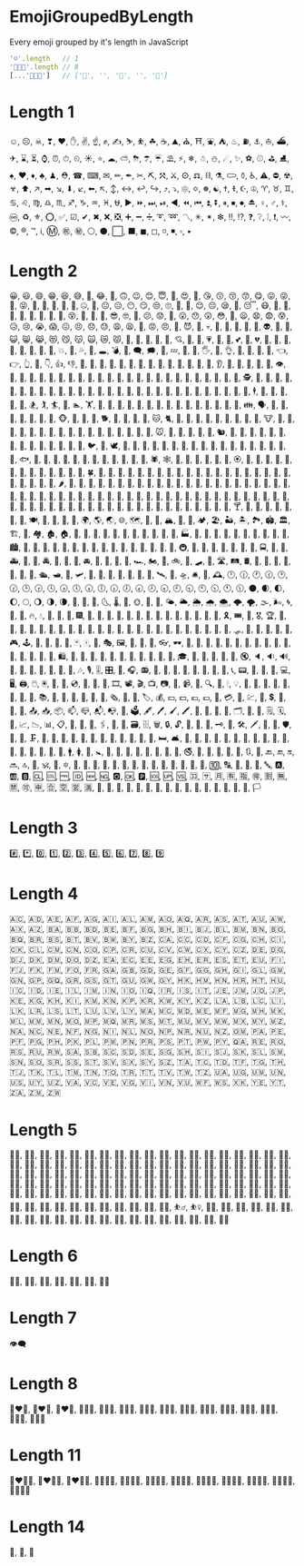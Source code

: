 # EmojiGroupedByLength
Every emoji grouped by it's length in JavaScript

```js
'☺'.length   // 1
'👨‍👩‍👧'.length // 8
[...'👨‍👩‍👧']   // ['👨', '‍', '👩', '‍', '👧']
```

# Length 1
☺,
☹,
☠,
❣,
❤,
✋,
✌,
☝,
✊,
✍,
⛷,
⛹,
☘,
☕,
⛰,
⛪,
⛩,
⛲,
⛺,
♨,
⛽,
⚓,
⛵,
⛴,
✈,
⌛,
⏳,
⌚,
⏰,
⏱,
⏲,
☀,
⭐,
☁,
⛅,
⛈,
☂,
☔,
⛱,
⚡,
❄,
☃,
⛄,
☄,
✨,
⚽,
⚾,
⛳,
⛸,
♠,
♥,
♦,
♣,
♟,
⛑,
☎,
⌨,
✉,
✏,
✒,
✂,
⛏,
⚒,
⚔,
⚙,
⚖,
⛓,
⚗,
⚰,
⚱,
♿,
⚠,
⛔,
☢,
☣,
⬆,
↗,
➡,
↘,
⬇,
↙,
⬅,
↖,
↕,
↔,
↩,
↪,
⤴,
⤵,
⚛,
✡,
☸,
☯,
✝,
☦,
☪,
☮,
♈,
♉,
♊,
♋,
♌,
♍,
♎,
♏,
♐,
♑,
♒,
♓,
⛎,
▶,
⏩,
⏭,
⏯,
◀,
⏪,
⏮,
⏫,
⏬,
⏸,
⏹,
⏺,
⏏,
♀,
♂,
⚕,
♾,
♻,
⚜,
⭕,
✅,
☑,
✔,
✖,
❌,
❎,
➕,
➖,
➗,
➰,
➿,
〽,
✳,
✴,
❇,
‼,
⁉,
❓,
❔,
❕,
❗,
〰,
©,
®,
™,
ℹ,
Ⓜ,
㊗,
㊙,
⚪,
⚫,
⬜,
⬛,
◼,
◻,
◽,
◾,
▫,
▪

# Length 2
😀,
😃,
😄,
😁,
😆,
😅,
🤣,
😂,
🙂,
🙃,
😉,
😊,
😇,
🥰,
😍,
🤩,
😘,
😗,
😚,
😙,
😋,
😛,
😜,
🤪,
😝,
🤑,
🤗,
🤭,
🤫,
🤔,
🤐,
🤨,
😐,
😑,
😶,
😏,
😒,
🙄,
😬,
🤥,
😌,
😔,
😪,
🤤,
😴,
😷,
🤒,
🤕,
🤢,
🤮,
🤧,
🥵,
🥶,
🥴,
😵,
🤯,
🤠,
🥳,
😎,
🤓,
🧐,
😕,
😟,
🙁,
😮,
😯,
😲,
😳,
🥺,
😦,
😧,
😨,
😰,
😥,
😢,
😭,
😱,
😖,
😣,
😞,
😓,
😩,
😫,
😤,
😡,
😠,
🤬,
😈,
👿,
💀,
💩,
🤡,
👹,
👺,
👻,
👽,
👾,
🤖,
😺,
😸,
😹,
😻,
😼,
😽,
🙀,
😿,
😾,
🙈,
🙉,
🙊,
💋,
💌,
💘,
💝,
💖,
💗,
💓,
💞,
💕,
💟,
💔,
🧡,
💛,
💚,
💙,
💜,
🖤,
💯,
💢,
💥,
💫,
💦,
💨,
🕳,
💣,
💬,
🗨,
🗯,
💭,
💤,
👋,
🤚,
🖐,
🖖,
👌,
🤞,
🤟,
🤘,
🤙,
👈,
👉,
👆,
🖕,
👇,
👍,
👎,
👊,
🤛,
🤜,
👏,
🙌,
👐,
🤲,
🤝,
🙏,
💅,
🤳,
💪,
🦵,
🦶,
👂,
👃,
🧠,
🦷,
🦴,
👀,
👁,
👅,
👄,
👶,
🧒,
👦,
👧,
🧑,
👱,
👨,
🧔,
👩,
🧓,
👴,
👵,
🙍,
🙎,
🙅,
🙆,
💁,
🙋,
🙇,
🤦,
🤷,
👮,
🕵,
💂,
👷,
🤴,
👸,
👳,
👲,
🧕,
🤵,
👰,
🤰,
🤱,
👼,
🎅,
🤶,
🦸,
🦹,
🧙,
🧚,
🧛,
🧜,
🧝,
🧞,
🧟,
💆,
💇,
🚶,
🏃,
💃,
🕺,
🕴,
👯,
🧖,
🧗,
🤺,
🏇,
🏂,
🏌,
🏄,
🚣,
🏊,
🏋,
🚴,
🚵,
🤸,
🤼,
🤽,
🤾,
🤹,
🧘,
🛀,
🛌,
👭,
👫,
👬,
💏,
💑,
👪,
🗣,
👤,
👥,
👣,
🦰,
🦱,
🦳,
🦲,
🐵,
🐒,
🦍,
🐶,
🐕,
🐩,
🐺,
🦊,
🦝,
🐱,
🐈,
🦁,
🐯,
🐅,
🐆,
🐴,
🐎,
🦄,
🦓,
🦌,
🐮,
🐂,
🐃,
🐄,
🐷,
🐖,
🐗,
🐽,
🐏,
🐑,
🐐,
🐪,
🐫,
🦙,
🦒,
🐘,
🦏,
🦛,
🐭,
🐁,
🐀,
🐹,
🐰,
🐇,
🐿,
🦔,
🦇,
🐻,
🐨,
🐼,
🦘,
🦡,
🐾,
🦃,
🐔,
🐓,
🐣,
🐤,
🐥,
🐦,
🐧,
🕊,
🦅,
🦆,
🦢,
🦉,
🦚,
🦜,
🐸,
🐊,
🐢,
🦎,
🐍,
🐲,
🐉,
🦕,
🦖,
🐳,
🐋,
🐬,
🐟,
🐠,
🐡,
🦈,
🐙,
🐚,
🐌,
🦋,
🐛,
🐜,
🐝,
🐞,
🦗,
🕷,
🕸,
🦂,
🦟,
🦠,
💐,
🌸,
💮,
🏵,
🌹,
🥀,
🌺,
🌻,
🌼,
🌷,
🌱,
🌲,
🌳,
🌴,
🌵,
🌾,
🌿,
🍀,
🍁,
🍂,
🍃,
🍇,
🍈,
🍉,
🍊,
🍋,
🍌,
🍍,
🥭,
🍎,
🍏,
🍐,
🍑,
🍒,
🍓,
🥝,
🍅,
🥥,
🥑,
🍆,
🥔,
🥕,
🌽,
🌶,
🥒,
🥬,
🥦,
🍄,
🥜,
🌰,
🍞,
🥐,
🥖,
🥨,
🥯,
🥞,
🧀,
🍖,
🍗,
🥩,
🥓,
🍔,
🍟,
🍕,
🌭,
🥪,
🌮,
🌯,
🥙,
🥚,
🍳,
🥘,
🍲,
🥣,
🥗,
🍿,
🧂,
🥫,
🍱,
🍘,
🍙,
🍚,
🍛,
🍜,
🍝,
🍠,
🍢,
🍣,
🍤,
🍥,
🥮,
🍡,
🥟,
🥠,
🥡,
🦀,
🦞,
🦐,
🦑,
🍦,
🍧,
🍨,
🍩,
🍪,
🎂,
🍰,
🧁,
🥧,
🍫,
🍬,
🍭,
🍮,
🍯,
🍼,
🥛,
🍵,
🍶,
🍾,
🍷,
🍸,
🍹,
🍺,
🍻,
🥂,
🥃,
🥤,
🥢,
🍽,
🍴,
🥄,
🔪,
🏺,
🌍,
🌎,
🌏,
🌐,
🗺,
🗾,
🧭,
🏔,
🌋,
🗻,
🏕,
🏖,
🏜,
🏝,
🏞,
🏟,
🏛,
🏗,
🧱,
🏘,
🏚,
🏠,
🏡,
🏢,
🏣,
🏤,
🏥,
🏦,
🏨,
🏩,
🏪,
🏫,
🏬,
🏭,
🏯,
🏰,
💒,
🗼,
🗽,
🕌,
🕍,
🕋,
🌁,
🌃,
🏙,
🌄,
🌅,
🌆,
🌇,
🌉,
🌌,
🎠,
🎡,
🎢,
💈,
🎪,
🚂,
🚃,
🚄,
🚅,
🚆,
🚇,
🚈,
🚉,
🚊,
🚝,
🚞,
🚋,
🚌,
🚍,
🚎,
🚐,
🚑,
🚒,
🚓,
🚔,
🚕,
🚖,
🚗,
🚘,
🚙,
🚚,
🚛,
🚜,
🏎,
🏍,
🛵,
🚲,
🛴,
🛹,
🚏,
🛣,
🛤,
🛢,
🚨,
🚥,
🚦,
🛑,
🚧,
🛶,
🚤,
🛳,
🛥,
🚢,
🛩,
🛫,
🛬,
💺,
🚁,
🚟,
🚠,
🚡,
🛰,
🚀,
🛸,
🛎,
🧳,
🕰,
🕛,
🕧,
🕐,
🕜,
🕑,
🕝,
🕒,
🕞,
🕓,
🕟,
🕔,
🕠,
🕕,
🕡,
🕖,
🕢,
🕗,
🕣,
🕘,
🕤,
🕙,
🕥,
🕚,
🕦,
🌑,
🌒,
🌓,
🌔,
🌕,
🌖,
🌗,
🌘,
🌙,
🌚,
🌛,
🌜,
🌡,
🌝,
🌞,
🌟,
🌠,
🌤,
🌥,
🌦,
🌧,
🌨,
🌩,
🌪,
🌫,
🌬,
🌀,
🌈,
🌂,
🔥,
💧,
🌊,
🎃,
🎄,
🎆,
🎇,
🧨,
🎈,
🎉,
🎊,
🎋,
🎍,
🎎,
🎏,
🎐,
🎑,
🧧,
🎀,
🎁,
🎗,
🎟,
🎫,
🎖,
🏆,
🏅,
🥇,
🥈,
🥉,
🥎,
🏀,
🏐,
🏈,
🏉,
🎾,
🥏,
🎳,
🏏,
🏑,
🏒,
🥍,
🏓,
🏸,
🥊,
🥋,
🥅,
🎣,
🎽,
🎿,
🛷,
🥌,
🎯,
🎱,
🔮,
🧿,
🎮,
🕹,
🎰,
🎲,
🧩,
🧸,
🃏,
🀄,
🎴,
🎭,
🖼,
🎨,
🧵,
🧶,
👓,
🕶,
🥽,
🥼,
👔,
👕,
👖,
🧣,
🧤,
🧥,
🧦,
👗,
👘,
👙,
👚,
👛,
👜,
👝,
🛍,
🎒,
👞,
👟,
🥾,
🥿,
👠,
👡,
👢,
👑,
👒,
🎩,
🎓,
🧢,
📿,
💄,
💍,
💎,
🔇,
🔈,
🔉,
🔊,
📢,
📣,
📯,
🔔,
🔕,
🎼,
🎵,
🎶,
🎙,
🎚,
🎛,
🎤,
🎧,
📻,
🎷,
🎸,
🎹,
🎺,
🎻,
🥁,
📱,
📲,
📞,
📟,
📠,
🔋,
🔌,
💻,
🖥,
🖨,
🖱,
🖲,
💽,
💾,
💿,
📀,
🧮,
🎥,
🎞,
📽,
🎬,
📺,
📷,
📸,
📹,
📼,
🔍,
🔎,
🕯,
💡,
🔦,
🏮,
📔,
📕,
📖,
📗,
📘,
📙,
📚,
📓,
📒,
📃,
📜,
📄,
📰,
🗞,
📑,
🔖,
🏷,
💰,
💴,
💵,
💶,
💷,
💸,
💳,
🧾,
💹,
💱,
💲,
📧,
📨,
📩,
📤,
📥,
📦,
📫,
📪,
📬,
📭,
📮,
🗳,
🖋,
🖊,
🖌,
🖍,
📝,
💼,
📁,
📂,
🗂,
📅,
📆,
🗒,
🗓,
📇,
📈,
📉,
📊,
📋,
📌,
📍,
📎,
🖇,
📏,
📐,
🗃,
🗄,
🗑,
🔒,
🔓,
🔏,
🔐,
🔑,
🗝,
🔨,
🛠,
🗡,
🔫,
🏹,
🛡,
🔧,
🔩,
🗜,
🔗,
🧰,
🧲,
🧪,
🧫,
🧬,
🔬,
🔭,
📡,
💉,
💊,
🚪,
🛏,
🛋,
🚽,
🚿,
🛁,
🧴,
🧷,
🧹,
🧺,
🧻,
🧼,
🧽,
🧯,
🛒,
🚬,
🗿,
🏧,
🚮,
🚰,
🚹,
🚺,
🚻,
🚼,
🚾,
🛂,
🛃,
🛄,
🛅,
🚸,
🚫,
🚳,
🚭,
🚯,
🚱,
🚷,
📵,
🔞,
🔃,
🔄,
🔙,
🔚,
🔛,
🔜,
🔝,
🛐,
🕉,
🕎,
🔯,
🔀,
🔁,
🔂,
🔼,
🔽,
🎦,
🔅,
🔆,
📶,
📳,
📴,
🔱,
📛,
🔰,
🔟,
🔠,
🔡,
🔢,
🔣,
🔤,
🅰,
🆎,
🅱,
🆑,
🆒,
🆓,
🆔,
🆕,
🆖,
🅾,
🆗,
🅿,
🆘,
🆙,
🆚,
🈁,
🈂,
🈷,
🈶,
🈯,
🉐,
🈹,
🈚,
🈲,
🉑,
🈸,
🈴,
🈳,
🈺,
🈵,
🔴,
🔵,
🔶,
🔷,
🔸,
🔹,
🔺,
🔻,
💠,
🔘,
🔲,
🔳,
🏁,
🚩,
🎌,
🏴,
🏳
    
# Length 3

#️⃣,
*️⃣,
0️⃣,
1️⃣,
2️⃣,
3️⃣,
4️⃣,
5️⃣,
6️⃣,
7️⃣,
8️⃣,
9️⃣

# Length 4
🇦🇨,
🇦🇩,
🇦🇪,
🇦🇫,
🇦🇬,
🇦🇮,
🇦🇱,
🇦🇲,
🇦🇴,
🇦🇶,
🇦🇷,
🇦🇸,
🇦🇹,
🇦🇺,
🇦🇼,
🇦🇽,
🇦🇿,
🇧🇦,
🇧🇧,
🇧🇩,
🇧🇪,
🇧🇫,
🇧🇬,
🇧🇭,
🇧🇮,
🇧🇯,
🇧🇱,
🇧🇲,
🇧🇳,
🇧🇴,
🇧🇶,
🇧🇷,
🇧🇸,
🇧🇹,
🇧🇻,
🇧🇼,
🇧🇾,
🇧🇿,
🇨🇦,
🇨🇨,
🇨🇩,
🇨🇫,
🇨🇬,
🇨🇭,
🇨🇮,
🇨🇰,
🇨🇱,
🇨🇲,
🇨🇳,
🇨🇴,
🇨🇵,
🇨🇷,
🇨🇺,
🇨🇻,
🇨🇼,
🇨🇽,
🇨🇾,
🇨🇿,
🇩🇪,
🇩🇬,
🇩🇯,
🇩🇰,
🇩🇲,
🇩🇴,
🇩🇿,
🇪🇦,
🇪🇨,
🇪🇪,
🇪🇬,
🇪🇭,
🇪🇷,
🇪🇸,
🇪🇹,
🇪🇺,
🇫🇮,
🇫🇯,
🇫🇰,
🇫🇲,
🇫🇴,
🇫🇷,
🇬🇦,
🇬🇧,
🇬🇩,
🇬🇪,
🇬🇫,
🇬🇬,
🇬🇭,
🇬🇮,
🇬🇱,
🇬🇲,
🇬🇳,
🇬🇵,
🇬🇶,
🇬🇷,
🇬🇸,
🇬🇹,
🇬🇺,
🇬🇼,
🇬🇾,
🇭🇰,
🇭🇲,
🇭🇳,
🇭🇷,
🇭🇹,
🇭🇺,
🇮🇨,
🇮🇩,
🇮🇪,
🇮🇱,
🇮🇲,
🇮🇳,
🇮🇴,
🇮🇶,
🇮🇷,
🇮🇸,
🇮🇹,
🇯🇪,
🇯🇲,
🇯🇴,
🇯🇵,
🇰🇪,
🇰🇬,
🇰🇭,
🇰🇮,
🇰🇲,
🇰🇳,
🇰🇵,
🇰🇷,
🇰🇼,
🇰🇾,
🇰🇿,
🇱🇦,
🇱🇧,
🇱🇨,
🇱🇮,
🇱🇰,
🇱🇷,
🇱🇸,
🇱🇹,
🇱🇺,
🇱🇻,
🇱🇾,
🇲🇦,
🇲🇨,
🇲🇩,
🇲🇪,
🇲🇫,
🇲🇬,
🇲🇭,
🇲🇰,
🇲🇱,
🇲🇲,
🇲🇳,
🇲🇴,
🇲🇵,
🇲🇶,
🇲🇷,
🇲🇸,
🇲🇹,
🇲🇺,
🇲🇻,
🇲🇼,
🇲🇽,
🇲🇾,
🇲🇿,
🇳🇦,
🇳🇨,
🇳🇪,
🇳🇫,
🇳🇬,
🇳🇮,
🇳🇱,
🇳🇴,
🇳🇵,
🇳🇷,
🇳🇺,
🇳🇿,
🇴🇲,
🇵🇦,
🇵🇪,
🇵🇫,
🇵🇬,
🇵🇭,
🇵🇰,
🇵🇱,
🇵🇲,
🇵🇳,
🇵🇷,
🇵🇸,
🇵🇹,
🇵🇼,
🇵🇾,
🇶🇦,
🇷🇪,
🇷🇴,
🇷🇸,
🇷🇺,
🇷🇼,
🇸🇦,
🇸🇧,
🇸🇨,
🇸🇩,
🇸🇪,
🇸🇬,
🇸🇭,
🇸🇮,
🇸🇯,
🇸🇰,
🇸🇱,
🇸🇲,
🇸🇳,
🇸🇴,
🇸🇷,
🇸🇸,
🇸🇹,
🇸🇻,
🇸🇽,
🇸🇾,
🇸🇿,
🇹🇦,
🇹🇨,
🇹🇩,
🇹🇫,
🇹🇬,
🇹🇭,
🇹🇯,
🇹🇰,
🇹🇱,
🇹🇲,
🇹🇳,
🇹🇴,
🇹🇷,
🇹🇹,
🇹🇻,
🇹🇼,
🇹🇿,
🇺🇦,
🇺🇬,
🇺🇲,
🇺🇳,
🇺🇸,
🇺🇾,
🇺🇿,
🇻🇦,
🇻🇨,
🇻🇪,
🇻🇬,
🇻🇮,
🇻🇳,
🇻🇺,
🇼🇫,
🇼🇸,
🇽🇰,
🇾🇪,
🇾🇹,
🇿🇦,
🇿🇲,
🇿🇼

# Length 5
👱‍♂️,
👨‍🦰,
👨‍🦱,
👨‍🦳,
👨‍🦲,
👱‍♀️,
👩‍🦰,
👩‍🦱,
👩‍🦳,
👩‍🦲,
🙍‍♂️,
🙍‍♀️,
🙎‍♂️,
🙎‍♀️,
🙅‍♂️,
🙅‍♀️,
🙆‍♂️,
🙆‍♀️,
💁‍♂️,
💁‍♀️,
🙋‍♂️,
🙋‍♀️,
🙇‍♂️,
🙇‍♀️,
🤦‍♂️,
🤦‍♀️,
🤷‍♂️,
🤷‍♀️,
👨‍⚕️,
👩‍⚕️,
👨‍🎓,
👩‍🎓,
👨‍🏫,
👩‍🏫,
👨‍⚖️,
👩‍⚖️,
👨‍🌾,
👩‍🌾,
👨‍🍳,
👩‍🍳,
👨‍🔧,
👩‍🔧,
👨‍🏭,
👩‍🏭,
👨‍💼,
👩‍💼,
👨‍🔬,
👩‍🔬,
👨‍💻,
👩‍💻,
👨‍🎤,
👩‍🎤,
👨‍🎨,
👩‍🎨,
👨‍✈️,
👩‍✈️,
👨‍🚀,
👩‍🚀,
👨‍🚒,
👩‍🚒,
👮‍♂️,
👮‍♀️,
💂‍♂️,
💂‍♀️,
👷‍♂️,
👷‍♀️,
👳‍♂️,
👳‍♀️,
🦸‍♂️,
🦸‍♀️,
🦹‍♂️,
🦹‍♀️,
🧙‍♂️,
🧙‍♀️,
🧚‍♂️,
🧚‍♀️,
🧛‍♂️,
🧛‍♀️,
🧜‍♂️,
🧜‍♀️,
🧝‍♂️,
🧝‍♀️,
🧞‍♂️,
🧞‍♀️,
🧟‍♂️,
🧟‍♀️,
💆‍♂️,
💆‍♀️,
💇‍♂️,
💇‍♀️,
🚶‍♂️,
🚶‍♀️,
🏃‍♂️,
🏃‍♀️,
👯‍♂️,
👯‍♀️,
🧖‍♂️,
🧖‍♀️,
🧗‍♂️,
🧗‍♀️,
🏄‍♂️,
🏄‍♀️,
🚣‍♂️,
🚣‍♀️,
🏊‍♂️,
🏊‍♀️,
⛹️‍♂️,
⛹️‍♀️,
🚴‍♂️,
🚴‍♀️,
🚵‍♂️,
🚵‍♀️,
🤸‍♂️,
🤸‍♀️,
🤼‍♂️,
🤼‍♀️,
🤽‍♂️,
🤽‍♀️,
🤾‍♂️,
🤾‍♀️,
🤹‍♂️,
🤹‍♀️,
🧘‍♂️,
🧘‍♀️,
👨‍👦,
👨‍👧,
👩‍👦,
👩‍👧,
🏴‍☠️

# Length 6
🕵️‍♂️,
🕵️‍♀️,
🏌️‍♂️,
🏌️‍♀️,
🏋️‍♂️,
🏋️‍♀️,
🏳️‍🌈

# Length 7

👁️‍🗨️

# Length 8

👩‍❤️‍👨,
👨‍❤️‍👨,
👩‍❤️‍👩,
👨‍👩‍👦,
👨‍👩‍👧,
👨‍👨‍👦,
👨‍👨‍👧,
👩‍👩‍👦,
👩‍👩‍👧,
👨‍👦‍👦,
👨‍👧‍👦,
👨‍👧‍👧,
👩‍👦‍👦,
👩‍👧‍👦,
👩‍👧‍👧

# Length 11
👩‍❤️‍💋‍👨,
👨‍❤️‍💋‍👨,
👩‍❤️‍💋‍👩,
👨‍👩‍👧‍👦,
👨‍👩‍👦‍👦,
👨‍👩‍👧‍👧,
👨‍👨‍👧‍👦,
👨‍👨‍👦‍👦,
👨‍👨‍👧‍👧,
👩‍👩‍👧‍👦,
👩‍👩‍👦‍👦,
👩‍👩‍👧‍👧
    
# Length 14
🏴󠁧󠁢󠁥󠁮󠁧󠁿,
🏴󠁧󠁢󠁳󠁣󠁴󠁿,
🏴󠁧󠁢󠁷󠁬󠁳󠁿

